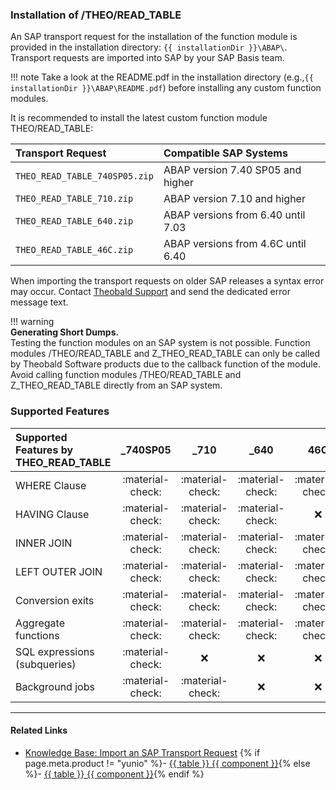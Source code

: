 
### Installation of /THEO/READ_TABLE

An SAP transport request for the installation of the function module is provided in the installation directory: 
`{{ installationDir }}\ABAP\`.<br>
Transport requests are imported into SAP by your SAP Basis team.

!!! note
	Take a look at the README.pdf in the installation directory (e.g.,`{{ installationDir }}\ABAP\README.pdf`) before installing any custom function modules.

It is recommended to install the latest custom function module THEO/READ_TABLE:

| Transport Request | Compatible SAP Systems | 
| :------ |:--- | 
| `THEO_READ_TABLE_740SP05.zip` | ABAP version 7.40 SP05 and higher | 
| `THEO_READ_TABLE_710.zip`  | ABAP version 7.10 and higher | 
| `THEO_READ_TABLE_640.zip`  |  ABAP versions from 6.40 until 7.03 | 
| `THEO_READ_TABLE_46C.zip`  |  ABAP versions from 4.6C until 6.40 | 

When importing the transport requests on older SAP releases a syntax error may occur. Contact [Theobald Support](https://support.theobald-software.com) and send the dedicated error message text.


!!! warning   
	**Generating Short Dumps.**<br>
	Testing the function modules on an SAP system is not possible.
	Function modules /THEO/READ_TABLE and Z_THEO_READ_TABLE can only be called by Theobald Software products due to the callback function of the module.
	Avoid calling function modules /THEO/READ_TABLE and Z_THEO_READ_TABLE directly from an SAP system.
	

	
### Supported Features

| Supported Features by THEO_READ_TABLE| _740SP05 | _710 | _640 | 46C |
| :------ |:---: | :---: | :---: | :---: |
| WHERE Clause | :material-check: | :material-check: | :material-check: | :material-check: | 
| HAVING Clause | :material-check: | :material-check: | :material-check: | :x: |
| INNER JOIN | :material-check: | :material-check: | :material-check: | :material-check: |
| LEFT OUTER JOIN | :material-check: | :material-check: | :material-check: | :material-check: |
| Conversion exits | :material-check: | :material-check: | :material-check: | :material-check: |
| Aggregate functions | :material-check: | :material-check: | :material-check: | :material-check: |
| SQL expressions (subqueries) | :material-check: | :x: | :x: | :x: |
| Background jobs | :material-check: | :material-check: | :x: | :x: |

*****
#### Related Links
- [Knowledge Base: Import an SAP Transport Request](../../knowledge-base/import-an-sap-transport-request.md)
{% if page.meta.product != "yunio" %}- [{{ table }} {{ component }}](../table/index.md){% else %}- [{{ table }} {{ component }}](../tables-and-views/index.md){% endif %}